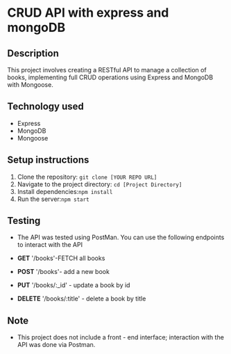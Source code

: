 # CRUD API with express and mongoDB

## Description

This project involves creating a RESTful API to manage a collection of books, implementing full CRUD operations using Express and MongoDB with Mongoose.

## Technology used
- Express
- MongoDB
- Mongoose

## Setup instructions
1. Clone the repository: `git clone [YOUR REPO URL]`
2. Navigate to the project directory: `cd [Project Directory]`
3. Install dependencies:`npm install`
4. Run the server:`npm start`



## Testing
- The API was tested using PostMan. You can use the following endpoints to interact with the API

- **GET** '/books'-FETCH all books
- **POST** '/books'- add a new book
- **PUT** '/books/:_id' - update a book by id
- **DELETE** '/books/:title' - delete a book by title

## Note
- This project does not include a front - end interface; interaction with the API was done via Postman.